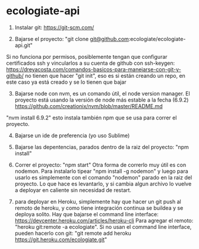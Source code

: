 # ecologiate-api

1) Instalar git:
https://git-scm.com/

2) Bajarse el proyecto:
"git clone git@github.com:ecologiate/ecologiate-api.git"

Si no funciona por permisos, posiblemente tengan que configurar certificados ssh y vincularlos a su cuenta de github con ssh-keygen:
https://dreyacosta.com/comandos-basicos-para-manejarse-con-git-y-github/
no tienen que hacer "git init", eso es si están creando un repo, en este caso ya está creado y se lo tienen que bajar

3) Bajarse node con nvm, es un comando útil, el node version manager. El proyecto está usando la versión de node más estable a la fecha (6.9.2)
https://github.com/creationix/nvm/blob/master/README.md

"nvm install 6.9.2"
esto instala también npm que se usa para correr el proyecto.

4) Bajarse un ide de preferencia (yo uso Sublime)

5) Bajarse las depentencias, parados dentro de la raiz del proyecto:
"npm install"

6) Correr el proyecto:
"npm start"
Otra forma de correrlo muy útil es con nodemon. Para instalarlo tipear "npm install -g nodemon" y luego para usarlo es simplemente con el comando "nodemon" parado en la raiz del proyecto. Lo que hace es levantarlo, y si cambia algun archivo lo vuelve a deployar en caliente sin necesidad de restart.

7) para deployar en Heroku, simplemente hay que hacer un git push al remoto de heroku, y como tiene integración continua se buildea y se deploya solito. Hay que bajarse el command line interface:
https://devcenter.heroku.com/articles/heroku-cli
Para agregar el remoto: "heroku git:remote -a ecologiate".
Si no usan el command line interface, pueden hacerlo con git: "git remote add heroku https://git.heroku.com/ecologiate.git"



